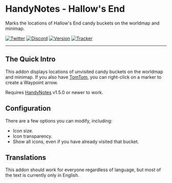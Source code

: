 # HandyNotes - Hallow's End

Marks the locations of Hallow's End candy buckets on the worldmap and minimap.

[![Twitter](https://img.shields.io/twitter/follow/ravendwyr.svg?label=Twitter&style=popout)](https://twitter.com/Ravendwyr)
[![Discord](https://img.shields.io/discord/299308204393889802.svg?label=Discord&style=popout)](https://discord.gg/XC2REFu)
[![Version](https://img.shields.io/github/tag-date/ravendwyr/handynotes_hallowsend.svg?label=Version&style=popout)](https://www.curseforge.com/wow/addons/handynotes_hallowsend/files/all)
[![Tracker](https://img.shields.io/github/issues/ravendwyr/handynotes_hallowsend.svg?label=Issues&style=popout)](https://github.com/Ravendwyr/HandyNotes_HallowsEnd/issues)

***

## The Quick Intro

This addon displays locations of unvisited candy buckets on the worldmap and minimap.
If you also have [TomTom](https://www.curseforge.com/wow/addons/tomtom), you can right-click on a marker to create a Waypoint arrow.

Requires [HandyNotes](https://www.curseforge.com/wow/addons/handynotes) v1.5.0 or newer to work.

## Configuration

There are a few options you can modify, including:

* Icon size.
* Icon transparency.
* Show all icons, even if you have already visited that bucket.

## Translations

This addon should work for everyone regardless of language, but most of the text is currently only in English.
